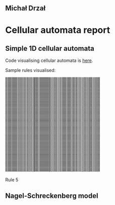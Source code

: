 Michał Drzał
------------

Cellular automata report
========================

Simple 1D cellular automata
---------------------------

Code visualising cellular automata is [here](../cellular).

Sample rules visualised:


<img src="rules/5.png" alt="alt text" width="300" height="300">

Rule 5


Nagel-Schreckenberg model
-------------------------
